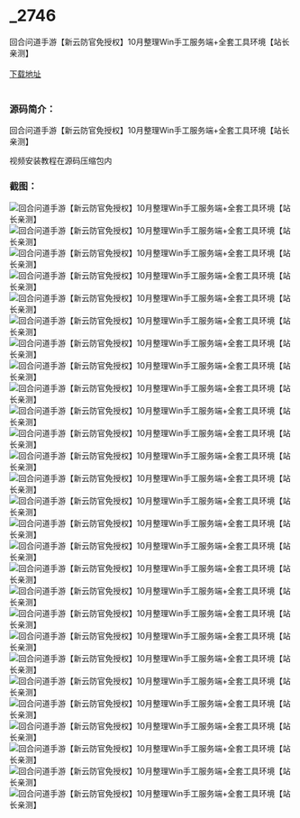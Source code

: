 # _2746
回合问道手游【新云防官免授权】10月整理Win手工服务端+全套工具环境【站长亲测】
<br/></br>
[下载地址](https://www.uuid2.com/2746.html "下载地址")
<br/></br>
<h3>源码简介：</h3>
<p>回合问道手游【新云防官免授权】10月整理Win手工服务端+全套工具环境【站长亲测】<p>
<p>视频安装教程在源码压缩包内<p>
<h3>截图：</h3>
<img src="https://www.uuid2.com/wp-content/uploads/img/202110/80fb4d2768.jpg" alt="回合问道手游【新云防官免授权】10月整理Win手工服务端+全套工具环境【站长亲测】"><img src="https://www.uuid2.com/wp-content/uploads/img/202110/dd5cb66667.jpg" alt="回合问道手游【新云防官免授权】10月整理Win手工服务端+全套工具环境【站长亲测】"><img src="https://www.uuid2.com/wp-content/uploads/img/202110/dd5cb66703.jpg" alt="回合问道手游【新云防官免授权】10月整理Win手工服务端+全套工具环境【站长亲测】"><img src="https://www.uuid2.com/wp-content/uploads/img/202110/69b4f3a330.jpg" alt="回合问道手游【新云防官免授权】10月整理Win手工服务端+全套工具环境【站长亲测】"><img src="https://www.uuid2.com/wp-content/uploads/img/202110/77e0c57533.jpg" alt="回合问道手游【新云防官免授权】10月整理Win手工服务端+全套工具环境【站长亲测】"><img src="https://www.uuid2.com/wp-content/uploads/img/202110/aa7f4af406.jpg" alt="回合问道手游【新云防官免授权】10月整理Win手工服务端+全套工具环境【站长亲测】"><img src="https://www.uuid2.com/wp-content/uploads/img/202110/aa7f4af584.jpg" alt="回合问道手游【新云防官免授权】10月整理Win手工服务端+全套工具环境【站长亲测】"><img src="https://www.uuid2.com/wp-content/uploads/img/202110/23b1d9e999.jpg" alt="回合问道手游【新云防官免授权】10月整理Win手工服务端+全套工具环境【站长亲测】"><img src="https://www.uuid2.com/wp-content/uploads/img/202110/ec086f3653.jpg" alt="回合问道手游【新云防官免授权】10月整理Win手工服务端+全套工具环境【站长亲测】"><img src="https://www.uuid2.com/wp-content/uploads/img/202110/4fd419c858.jpg" alt="回合问道手游【新云防官免授权】10月整理Win手工服务端+全套工具环境【站长亲测】"><img src="https://www.uuid2.com/wp-content/uploads/img/202110/4fd419c740.jpg" alt="回合问道手游【新云防官免授权】10月整理Win手工服务端+全套工具环境【站长亲测】"><img src="https://www.uuid2.com/wp-content/uploads/img/202110/dae9d60163.jpg" alt="回合问道手游【新云防官免授权】10月整理Win手工服务端+全套工具环境【站长亲测】"><img src="https://www.uuid2.com/wp-content/uploads/img/202110/533d25d211.jpg" alt="回合问道手游【新云防官免授权】10月整理Win手工服务端+全套工具环境【站长亲测】"><img src="https://www.uuid2.com/wp-content/uploads/img/202110/1703903935.jpg" alt="回合问道手游【新云防官免授权】10月整理Win手工服务端+全套工具环境【站长亲测】"><img src="https://www.uuid2.com/wp-content/uploads/img/202110/a3727aa898.jpg" alt="回合问道手游【新云防官免授权】10月整理Win手工服务端+全套工具环境【站长亲测】"><img src="https://www.uuid2.com/wp-content/uploads/img/202110/9a9571f948.jpg" alt="回合问道手游【新云防官免授权】10月整理Win手工服务端+全套工具环境【站长亲测】"><img src="https://www.uuid2.com/wp-content/uploads/img/202110/b4fe395336.jpg" alt="回合问道手游【新云防官免授权】10月整理Win手工服务端+全套工具环境【站长亲测】"><img src="https://www.uuid2.com/wp-content/uploads/img/202110/b4fe395614.jpg" alt="回合问道手游【新云防官免授权】10月整理Win手工服务端+全套工具环境【站长亲测】"><img src="https://www.uuid2.com/wp-content/uploads/img/202110/5795221567.jpg" alt="回合问道手游【新云防官免授权】10月整理Win手工服务端+全套工具环境【站长亲测】"><img src="https://www.uuid2.com/wp-content/uploads/img/202110/f954842263.jpg" alt="回合问道手游【新云防官免授权】10月整理Win手工服务端+全套工具环境【站长亲测】"><img src="https://www.uuid2.com/wp-content/uploads/img/202110/996b1da391.jpg" alt="回合问道手游【新云防官免授权】10月整理Win手工服务端+全套工具环境【站长亲测】"><img src="https://www.uuid2.com/wp-content/uploads/img/202110/76a84ef602.jpg" alt="回合问道手游【新云防官免授权】10月整理Win手工服务端+全套工具环境【站长亲测】"><img src="https://www.uuid2.com/wp-content/uploads/img/202110/76a84ef907.jpg" alt="回合问道手游【新云防官免授权】10月整理Win手工服务端+全套工具环境【站长亲测】"><img src="https://www.uuid2.com/wp-content/uploads/img/202110/399d343624.jpg" alt="回合问道手游【新云防官免授权】10月整理Win手工服务端+全套工具环境【站长亲测】"><img src="https://www.uuid2.com/wp-content/uploads/img/202110/104a626780.jpg" alt="回合问道手游【新云防官免授权】10月整理Win手工服务端+全套工具环境【站长亲测】"><img src="https://www.uuid2.com/wp-content/uploads/img/202110/2957cec819.jpg" alt="回合问道手游【新云防官免授权】10月整理Win手工服务端+全套工具环境【站长亲测】"><img src="https://www.uuid2.com/wp-content/uploads/img/202110/267e50f319.jpg" alt="回合问道手游【新云防官免授权】10月整理Win手工服务端+全套工具环境【站长亲测】">
